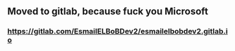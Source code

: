 ## Moved to gitlab, because fuck you Microsoft
### https://gitlab.com/EsmailELBoBDev2/esmailelbobdev2.gitlab.io

